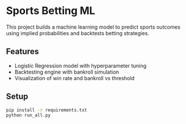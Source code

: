 # Sports Betting ML

This project builds a machine learning model to predict sports outcomes using implied probabilities and backtests betting strategies.

## Features
- Logistic Regression model with hyperparameter tuning
- Backtesting engine with bankroll simulation
- Visualization of win rate and bankroll vs threshold

## Setup

```bash
pip install -r requirements.txt
python run_all.py
